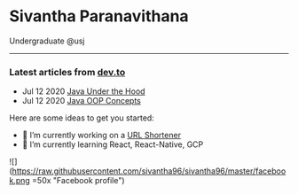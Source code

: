 # Sivantha Paranavithana
Undergraduate @usj 

<hr>

### Latest articles from [dev.to](dev.to/sivantha96)
* Jul 12 2020 [Java Under the Hood](https://dev.to/sivantha96/java-under-the-hood-3071)
* Jul 12 2020 [Java OOP Concepts](https://dev.to/sivantha96/java-oop-cheetsheet-4cfi)

Here are some ideas to get you started:

- 🔭 I’m currently working on a [URL Shortener](podi.me)
- 🌱 I’m currently learning React, React-Native, GCP

![](https://raw.githubusercontent.com/sivantha96/sivantha96/master/facebook.png =50x "Facebook profile")
